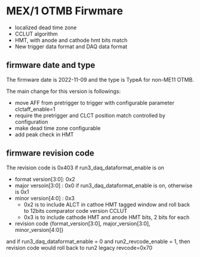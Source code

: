# MEX/1 OTMB Firwmare
   - localized dead time zone
   - CCLUT algorithm 
   - HMT, with anode and cathode hmt bits match
   - New trigger data format and DAQ data format

## firmware date and type
The firmware date is 2022-11-09 and the type is TypeA for non-ME11 OTMB.  


The main change for this version is followings:
   - move AFF from pretrigger to trigger with configurable parameter clctaff_enable=1
   - require the pretrigger and CLCT position match controlled by configuration
   - make dead time zone configurable 
   - add peak check in HMT

## firmware revision code
The revision code is 0x403 if run3_daq_dataformat_enable is on
   - format version[3:0]: 0x2
   - major versoin[3:0] : 0x0 if run3_daq_dataformat_enable is on, otherwise is 0x1
   - minor version[4:0] : 0x3
    	- 0x2 is to include ALCT in cathoe HMT tagged window and roll back to 12bits comparator code version CCLUT
        - 0x3 is to include cathode HMT and anode HMT bits, 2 bits for each
   - revision code {format_version[3:0], major_version[3:0], minor_version[4:0]}

and if run3_daq_dataformat_enable = 0 and run2_revcode_enable = 1, then revision code would roll back to run2 legacy revcode=0x70
